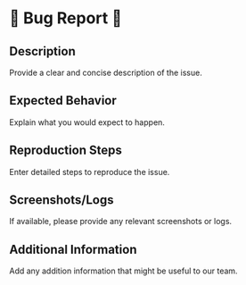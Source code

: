 # 🐛 Bug Report 🐛

## Description
Provide a clear and concise description of the issue.

## Expected Behavior
Explain what you would expect to happen.

## Reproduction Steps
Enter detailed steps to reproduce the issue.

## Screenshots/Logs
If available, please provide any relevant screenshots or logs.

## Additional Information
Add any addition information that might be useful to our team.
